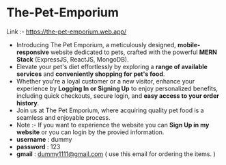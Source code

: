 # The-Pet-Emporium 
Link :- https://the-pet-emporium.web.app/

* Introducing The Pet Emporium, a meticulously designed, **mobile-responsive** website dedicated to pets, crafted with the powerful **MERN Stack**  (ExpressJS, ReactJS, MongoDB).  
* Elevate your pet's diet effortlessly by exploring a **range of available services** and **conveniently shopping for pet's food**.   
* Whether you're a loyal customer or a new visitor, enhance your experience by **Logging In or Signing Up** to enjoy personalized benefits, including quick checkouts, secure login, and **easy access to your order history**.  
* Join us at The Pet Emporium, where acquiring quality pet food is a seamless and enjoyable process.
* Note :- If you want to experience the website you can **Sign Up in my website** or you can login by the provied information.
* **username** : dummy
* **password** : 123
* **gmail**    : dummy1111@gmail.com ( use this email for ordering the items. )
  
  
  
  
